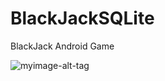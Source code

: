 # BlackJackSQLite
BlackJack Android Game 

![myimage-alt-tag](https://s3.amazonaws.com/chrisyou.com/assets/BlackJack.PNG)
